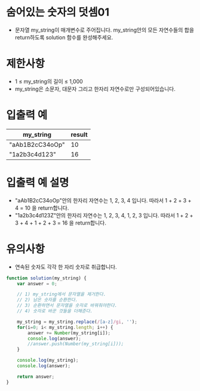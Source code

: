 # 숨어있는 숫자의 덧셈01
- 문자열 my_string이 매개변수로 주어집니다. my_string안의 모든 자연수들의 합을 return하도록 solution 함수를 완성해주세요.



# 제한사항
- 1 ≤ my_string의 길이 ≤ 1,000
- my_string은 소문자, 대문자 그리고 한자리 자연수로만 구성되어있습니다.

# 입출력 예
| my_string | result |
| --------- | ------ |
| "aAb1B2cC34oOp" | 10 |
| "1a2b3c4d123" | 16 |

# 입출력 예 설명
- "aAb1B2cC34oOp"안의 한자리 자연수는 1, 2, 3, 4 입니다. 따라서 1 + 2 + 3 + 4 = 10 을 return합니다.
- "1a2b3c4d123Z"안의 한자리 자연수는 1, 2, 3, 4, 1, 2, 3 입니다. 따라서 1 + 2 + 3 + 4 + 1 + 2 + 3 = 16 을 return합니다.

# 유의사항
- 연속된 숫자도 각각 한 자리 숫자로 취급합니다.

```javascript
function solution(my_string) {
    var answer = 0;

    // 1) my_string에서 문자열을 제거한다.
    // 2) 남은 숫자를 순환한다.
    // 3) 순환하면서 문자열을 숫자로 바꿔줘야한다. 
    // 4) 숫자로 바꾼 것들을 더해준다.

    my_string = my_string.replace(/[a-z]/gi, '');
    for(i=0; i< my_string.length; i++) {
        answer += Number(my_string[i]);
        console.log(answer);
        //answer.push(Number(my_string[i]));
    }

    console.log(my_string);
    console.log(answer);

    return answer;
}
```
